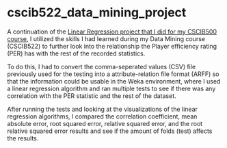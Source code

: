 # cscib522_data_mining_project

A continuation of the [Linear Regression project that I did for my CSCIB500 course](https://github.com/cheddahz/cscib500_nba_linear_regression), I utilized
the skills I had learned during my Data Mining course (CSCIB522) to further look into the relationship the Player efficiency rating (PER) has with the rest of 
the recorded statistics.

To do this,  I had to convert the comma-seperated values (CSV) file previously used for the testing into a attribute-relation file format (ARFF) so that the
information could be usable in the Weka environment, where I used a linear regression algorithm and ran multiple tests to see if there was any correlation 
with the PER statistic and the rest of the dataset.

After running the tests and looking at the visualizations of the linear regression algorithms, I compared the correlation coefficient, mean absolute error, 
root squared error, relative squared error, and the root relative squared error results and see if the amount of folds (test) affects the results.
